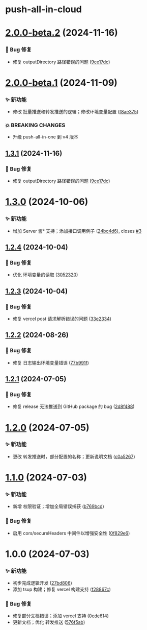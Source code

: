 # push-all-in-cloud

# [2.0.0-beta.2](https://github.com/CaoMeiYouRen/push-all-in-cloud/compare/v2.0.0-beta.1...v2.0.0-beta.2) (2024-11-16)


### 🐛 Bug 修复

* 修复 outputDirectory 路径错误的问题 ([9ce17dc](https://github.com/CaoMeiYouRen/push-all-in-cloud/commit/9ce17dc))

# [2.0.0-beta.1](https://github.com/CaoMeiYouRen/push-all-in-cloud/compare/v1.3.0...v2.0.0-beta.1) (2024-11-09)


### ✨ 新功能

* 修改 批量推送和转发推送的逻辑；修改环境变量配置 ([f8ae375](https://github.com/CaoMeiYouRen/push-all-in-cloud/commit/f8ae375))


### 💥 BREAKING CHANGES

* 升级 push-all-in-one 到 v4 版本
## [1.3.1](https://github.com/CaoMeiYouRen/push-all-in-cloud/compare/v1.3.0...v1.3.1) (2024-11-16)


### 🐛 Bug 修复

* 修复 outputDirectory 路径错误的问题 ([9ce17dc](https://github.com/CaoMeiYouRen/push-all-in-cloud/commit/9ce17dc))

# [1.3.0](https://github.com/CaoMeiYouRen/push-all-in-cloud/compare/v1.2.4...v1.3.0) (2024-10-06)


### ✨ 新功能

* 增加 Server 酱³ 支持；添加接口调用例子 ([24bc4d6](https://github.com/CaoMeiYouRen/push-all-in-cloud/commit/24bc4d6)), closes [#3](https://github.com/CaoMeiYouRen/push-all-in-cloud/issues/3)

## [1.2.4](https://github.com/CaoMeiYouRen/push-all-in-cloud/compare/v1.2.3...v1.2.4) (2024-10-04)


### 🐛 Bug 修复

* 优化 环境变量的读取 ([3052320](https://github.com/CaoMeiYouRen/push-all-in-cloud/commit/3052320))

## [1.2.3](https://github.com/CaoMeiYouRen/push-all-in-cloud/compare/v1.2.2...v1.2.3) (2024-10-04)


### 🐛 Bug 修复

* 修复 vercel post 请求解析错误的问题 ([33e2334](https://github.com/CaoMeiYouRen/push-all-in-cloud/commit/33e2334))

## [1.2.2](https://github.com/CaoMeiYouRen/push-all-in-cloud/compare/v1.2.1...v1.2.2) (2024-08-26)


### 🐛 Bug 修复

* 修复 日志输出环境变量错误 ([77b991f](https://github.com/CaoMeiYouRen/push-all-in-cloud/commit/77b991f))

## [1.2.1](https://github.com/CaoMeiYouRen/push-all-in-cloud/compare/v1.2.0...v1.2.1) (2024-07-05)


### 🐛 Bug 修复

* 修复 release 无法推送到 GitHub package 的 bug ([2d8f488](https://github.com/CaoMeiYouRen/push-all-in-cloud/commit/2d8f488))

# [1.2.0](https://github.com/CaoMeiYouRen/push-all-in-cloud/compare/v1.1.0...v1.2.0) (2024-07-05)


### ✨ 新功能

* 更改 转发推送时，部分配置的名称；更新说明文档 ([c0a5267](https://github.com/CaoMeiYouRen/push-all-in-cloud/commit/c0a5267))

# [1.1.0](https://github.com/CaoMeiYouRen/push-all-in-cloud/compare/v1.0.0...v1.1.0) (2024-07-03)


### ✨ 新功能

* 新增 权限验证；增加全局错误捕获 ([b769bcd](https://github.com/CaoMeiYouRen/push-all-in-cloud/commit/b769bcd))


### 🐛 Bug 修复

* 启用 cors/secureHeaders 中间件以增强安全性 ([0f829e6](https://github.com/CaoMeiYouRen/push-all-in-cloud/commit/0f829e6))

# 1.0.0 (2024-07-03)


### ✨ 新功能

* 初步完成逻辑开发 ([27bd806](https://github.com/CaoMeiYouRen/push-all-in-cloud/commit/27bd806))
* 添加 tsup 构建；修复 vercel 构建支持 ([f28867c](https://github.com/CaoMeiYouRen/push-all-in-cloud/commit/f28867c))


### 🐛 Bug 修复

* 修复部分文档错误；添加 vercel 支持 ([0cde614](https://github.com/CaoMeiYouRen/push-all-in-cloud/commit/0cde614))
* 更新文档；优化 转发推送 ([576f5ab](https://github.com/CaoMeiYouRen/push-all-in-cloud/commit/576f5ab))
